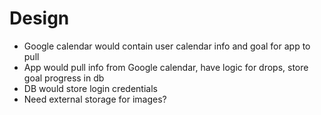 # Design

- Google calendar would contain user calendar info and goal for app to pull
- App would pull info from Google calendar, have logic for drops, store goal progress in db
- DB would store login credentials
- Need external storage for images?